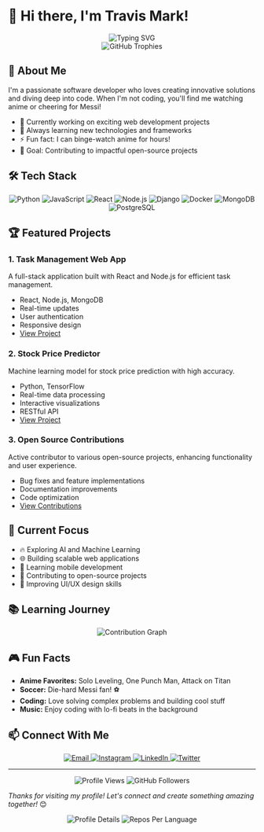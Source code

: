 # 👋 Hi there, I'm Travis Mark!

<div align="center">
  <img src="https://readme-typing-svg.herokuapp.com?font=Fira+Code&pause=1000&color=2196F3&center=true&vCenter=true&width=435&lines=Software+Developer;Open+Source+Enthusiast;Anime+%26+Soccer+Fan" alt="Typing SVG" />
</div>

<div align="center">
  <img src="https://github-profile-trophy.vercel.app/?username=Humble689&theme=radical&no-frame=true&no-bg=true&margin-w=4&row=1&column=7" alt="GitHub Trophies" />
</div>

## 🚀 About Me

I'm a passionate software developer who loves creating innovative solutions and diving deep into code. When I'm not coding, you'll find me watching anime or cheering for Messi! 

- 🔭 Currently working on exciting web development projects
- 🌱 Always learning new technologies and frameworks
- ⚡ Fun fact: I can binge-watch anime for hours! 
- 🎯 Goal: Contributing to impactful open-source projects

## 🛠️ Tech Stack

<div align="center">
  
  ![Python](https://img.shields.io/badge/Python-3776AB?style=for-the-badge&logo=python&logoColor=white)
  ![JavaScript](https://img.shields.io/badge/JavaScript-F7DF1E?style=for-the-badge&logo=javascript&logoColor=black)
  ![React](https://img.shields.io/badge/React-20232A?style=for-the-badge&logo=react&logoColor=61DAFB)
  ![Node.js](https://img.shields.io/badge/Node.js-43853D?style=for-the-badge&logo=node.js&logoColor=white)
  ![Django](https://img.shields.io/badge/Django-092E20?style=for-the-badge&logo=django&logoColor=white)
  ![Docker](https://img.shields.io/badge/Docker-2496ED?style=for-the-badge&logo=docker&logoColor=white)
  ![MongoDB](https://img.shields.io/badge/MongoDB-4EA94B?style=for-the-badge&logo=mongodb&logoColor=white)
  ![PostgreSQL](https://img.shields.io/badge/PostgreSQL-316192?style=for-the-badge&logo=postgresql&logoColor=white)
</div>

## 🏆 Featured Projects

### 1. Task Management Web App
A full-stack application built with React and Node.js for efficient task management.
- React, Node.js, MongoDB
- Real-time updates
- User authentication
- Responsive design
- [View Project](https://github.com/Humble689/task-manager)

### 2. Stock Price Predictor
Machine learning model for stock price prediction with high accuracy.
- Python, TensorFlow
- Real-time data processing
- Interactive visualizations
- RESTful API
- [View Project](https://github.com/Humble689/stock-predictor)

### 3. Open Source Contributions
Active contributor to various open-source projects, enhancing functionality and user experience.
- Bug fixes and feature implementations
- Documentation improvements
- Code optimization
- [View Contributions](https://github.com/Humble689?tab=repositories)

## 🎯 Current Focus

- 🔥 Exploring AI and Machine Learning
- 🌐 Building scalable web applications
- 📱 Learning mobile development
- 🤝 Contributing to open-source projects
- 🎨 Improving UI/UX design skills

## 📚 Learning Journey

<div align="center">
  <img src="https://github-readme-activity-graph.vercel.app/graph?username=Humble689&theme=radical&hide_border=true&bg_color=0D1117&color=2196F3" alt="Contribution Graph" />
</div>

## 🎮 Fun Facts

- **Anime Favorites:** Solo Leveling, One Punch Man, Attack on Titan
- **Soccer:** Die-hard Messi fan! ⚽
- **Coding:** Love solving complex problems and building cool stuff
- **Music:** Enjoy coding with lo-fi beats in the background

## 📫 Connect With Me

<div align="center">
  <a href="mailto:marktravis689@gmail.com">
    <img src="https://img.shields.io/badge/Email-D14836?style=for-the-badge&logo=gmail&logoColor=white" alt="Email" />
  </a>
  <a href="https://instagram.com/iamhumble4real">
    <img src="https://img.shields.io/badge/Instagram-E4405F?style=for-the-badge&logo=instagram&logoColor=white" alt="Instagram" />
  </a>
  <a href="https://linkedin.com/in/Lufene Mark Travis">
    <img src="https://img.shields.io/badge/LinkedIn-0077B5?style=for-the-badge&logo=linkedin&logoColor=white" alt="LinkedIn" />
  </a>
  <a href="https://twitter.com/travismark689">
    <img src="https://img.shields.io/badge/Twitter-1DA1F2?style=for-the-badge&logo=twitter&logoColor=white" alt="Twitter" />
  </a>
</div>

---

<div align="center">
  <img src="https://komarev.com/ghpvc/?username=Humble689&style=flat-square&color=blue" alt="Profile Views" />
  <img src="https://img.shields.io/github/followers/Humble689?label=Followers&style=social" alt="GitHub Followers" />
</div>

*Thanks for visiting my profile! Let's connect and create something amazing together!* 😊 

<div align="center">
  <img src="https://github-profile-summary-cards.vercel.app/api/cards/profile-details?username=Humble689&theme=radical" alt="Profile Details" />
  <img src="https://github-profile-summary-cards.vercel.app/api/cards/repos-per-language?username=Humble689&theme=radical" alt="Repos Per Language" />
</div> 
